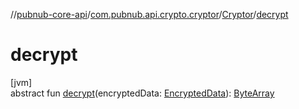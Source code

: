 //[pubnub-core-api](../../../index.md)/[com.pubnub.api.crypto.cryptor](../index.md)/[Cryptor](index.md)/[decrypt](decrypt.md)

# decrypt

[jvm]\
abstract fun [decrypt](decrypt.md)(encryptedData: [EncryptedData](../../com.pubnub.api.crypto.data/-encrypted-data/index.md)): [ByteArray](https://kotlinlang.org/api/latest/jvm/stdlib/kotlin/-byte-array/index.html)
